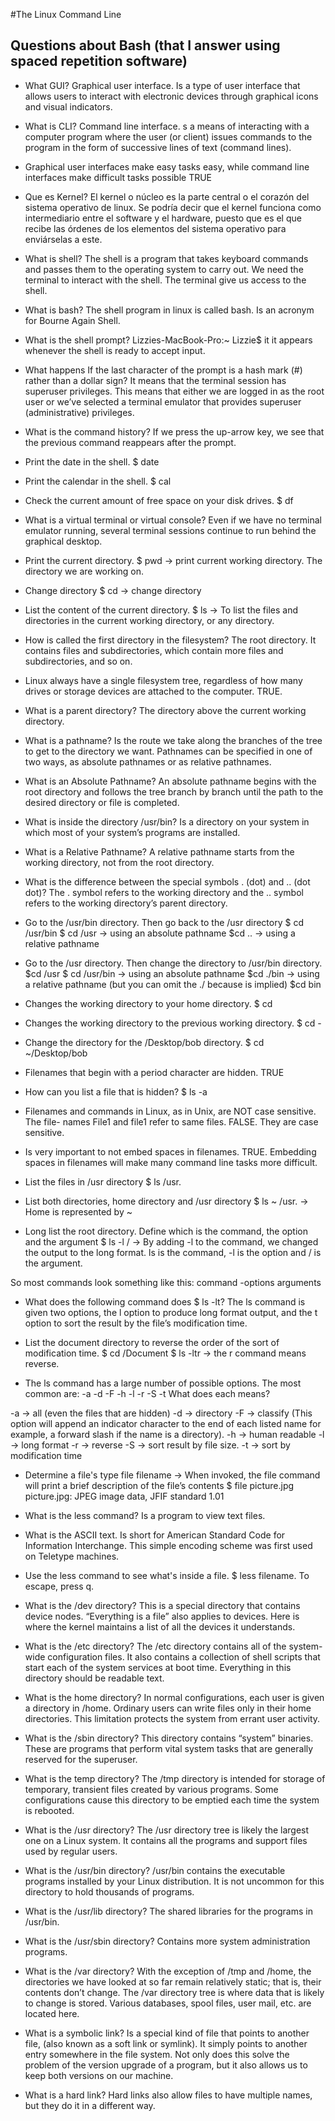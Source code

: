 #The Linux Command Line

## Questions about Bash (that I answer using spaced repetition software)

- What GUI?
 Graphical user interface.
 Is a type of user interface that allows users to interact with electronic devices through graphical icons and visual indicators. 

- What is CLI?
Command line interface.
s a means of interacting with a computer program where the user (or client) issues commands to the program in the form of successive lines of text (command lines).

- Graphical user interfaces make easy tasks easy, while command line interfaces make difficult tasks possible
TRUE

- Que es Kernel?
El kernel o núcleo es la parte central o el corazón del sistema operativo de linux. Se podría decir que el kernel funciona como intermediario entre el software y el hardware, puesto que es el que recibe las órdenes de los elementos del sistema operativo para enviárselas a este.

- What is shell?
The shell is a program that takes keyboard commands and passes them to the operating system to carry out. We need the terminal to interact with the shell. The terminal give us access to the shell.

- What is bash?
 The shell program in linux is called bash. Is an acronym for Bourne Again Shell.

- What is the shell prompt?
Lizzies-MacBook-Pro:~ Lizzie$ it it appears whenever the shell is ready
to accept input.

- What happens If the last character of the prompt is a hash mark (#) rather than a dollar sign?
It means that the terminal session has superuser privileges. This means that either we are logged in as the root user or we’ve selected a terminal emulator that provides superuser (administrative) privileges.

- What is the command history?
If we press the up-arrow key, we see that the previous command reappears after the prompt.

- Print the date in the shell.
$ date

- Print the calendar in the shell.
$ cal

- Check the current amount of free space on your disk drives.
$ df

- What is a virtual terminal or virtual console?
Even if we have no terminal emulator running, several terminal sessions continue to run behind the graphical desktop.

- Print the current directory.
$ pwd -> print current working directory. The directory we are working on.

- Change directory
$ cd -> change directory

- List the content of the current directory.
$ ls -> To list the files and directories in the current working directory, or any directory.

- How is called the first directory in the filesystem?
The root directory. It contains files and subdirectories, which contain more files and subdirectories, and so on.

- Linux always have a single filesystem tree, regardless of how many drives or storage devices are attached to the computer. 
TRUE.

- What is a parent directory?
The directory above the current working directory.

- What is a pathname?
Is the route we take along the branches of the tree to get to the directory we want. Pathnames can be specified in one of two ways, as absolute pathnames or as relative pathnames.

- What is an Absolute Pathname?
An absolute pathname begins with the root directory and follows the tree branch by branch until the path to the desired directory or file is completed.

- What is inside the directory /usr/bin?
Is a directory on your system in which most of your system’s programs are installed.

- What is a Relative Pathname?
A relative pathname starts from the working directory, not from the root directory.

- What is the difference between the special symbols . (dot) and .. (dot dot)?
The . symbol refers to the working directory and the .. symbol refers to the working directory’s parent directory.

- Go to the /usr/bin directory. Then go back to  the /usr directory
$ cd /usr/bin
$ cd /usr -> using an absolute pathname
$cd .. -> using a relative pathname

- Go to the /usr directory. Then change the directory to /usr/bin directory.
$cd /usr
$ cd /usr/bin -> using an absolute pathname
$cd ./bin -> using a relative pathname (but you can omit the ./ because is implied)
$cd bin

- Changes the working directory to your home directory.
$ cd

- Changes the working directory to the previous working directory.
$ cd -

- Change the directory for the /Desktop/bob directory.
$ cd ~/Desktop/bob 

- Filenames that begin with a period character are hidden.
TRUE

- How can you list a file that is hidden?
$ ls -a

- Filenames and commands in Linux, as in Unix, are NOT case sensitive. The file- names File1 and file1 refer to same files.
FALSE. They are case sensitive.

- Is very important to not embed spaces in filenames.
TRUE. Embedding spaces in filenames will make many command line tasks more difficult.

- List the files in /usr directory
$ ls /usr.

- List both directories, home directory and /usr directory
$ ls ~ /usr. -> Home is represented by ~



- Long list the root directory. Define which is the command, the option and the argument
$ ls -l / -> By adding -l to the command, we changed the output to the long format.
ls is the command, -l is the option and / is the argument.

So most commands look something like this:
        command -options arguments



- What does the following command does $ ls -lt?
The ls command is given two options, the l option to produce long format output, and the t option to sort the result by the file’s modification time.

- List the document directory to reverse the order of the sort of modification time.
$ cd /Document
$ ls -ltr -> the r command means reverse.

- The ls command has a large number of possible options. The most common are:
-a
-d
-F
-h
-l
-r
-S
-t
What does each means?

-a -> all (even the files that are hidden)
-d -> directory
-F -> classify (This option will append an indicator character to the end of each listed name for example, a forward slash if the name is a directory).
-h -> human readable
-l -> long format
-r -> reverse
-S -> sort result by file size.
-t -> sort by modification time



- Determine a file's type 
file filename -> When invoked, the file command will print a brief description of the file’s contents
$ file picture.jpg
picture.jpg: JPEG image data, JFIF standard 1.01

- What is the less command?
Is a program to view text files.

- What is the ASCII text.
Is short for American Standard Code for Information Interchange. This simple encoding scheme was first used on Teletype machines.

- Use the less command to see what's inside a file.
$ less filename. To escape, press q.

- What is the /dev directory?
This is a special directory that contains device nodes. “Everything is a file” also applies to devices. Here is where the kernel maintains a list of all the devices it understands.

- What is the /etc directory?
The /etc directory contains all of the system-wide configuration files. It also contains a collection of shell scripts that start each of the system services at boot time. Everything in this directory should be readable text.

- What is the home directory?
In normal configurations, each user is given a directory in /home. Ordinary users can write files only in their home directories. This limitation protects the system from errant user activity.

- What is the /sbin directory?
This directory contains “system” binaries. These are programs that perform vital system tasks that are generally reserved for the superuser.

- What is the temp directory?
The /tmp directory is intended for storage of temporary, transient files created by various programs. Some configurations cause this directory to be emptied each time the system is rebooted.

- What is the /usr directory?
The /usr directory tree is likely the largest one on a Linux system. It contains all the programs and support files used by regular users.

- What is the /usr/bin directory?
/usr/bin contains the executable programs installed by your Linux distribution. It is not uncommon for this directory to hold thousands of programs.

- What is the /usr/lib directory?
The shared libraries for the programs in /usr/bin.

- What is the /usr/sbin directory?
Contains more system administration programs.

- What is the /var directory?
With the exception of /tmp and /home, the directories we have looked at so far remain relatively static; that is, their contents don’t change. The /var directory tree is where data that is likely to change is stored. Various databases, spool files, user mail, etc. are located here.

- What is a symbolic link?
Is a special kind of file that points to another file, (also known as a soft link or symlink).  It simply points to another entry somewhere in the file system.  Not only does this solve the problem of the version upgrade of a program, but it also allows us to keep both versions on our machine. 

- What is a hard link?
Hard links also allow files to have multiple names, but they do it in a different way.

